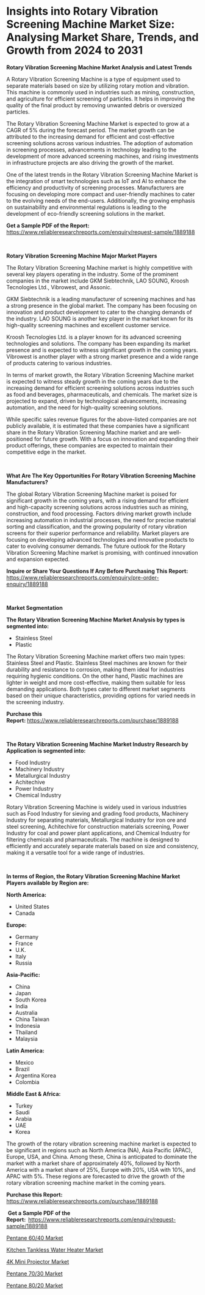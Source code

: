 <p><h1>Insights into Rotary Vibration Screening Machine Market Size: Analysing Market Share, Trends, and Growth from 2024 to 2031</h1></p><p><strong>Rotary Vibration Screening Machine Market Analysis and Latest Trends</strong></p>
<p><p>A Rotary Vibration Screening Machine is a type of equipment used to separate materials based on size by utilizing rotary motion and vibration. This machine is commonly used in industries such as mining, construction, and agriculture for efficient screening of particles. It helps in improving the quality of the final product by removing unwanted debris or oversized particles.</p><p>The Rotary Vibration Screening Machine Market is expected to grow at a CAGR of 5% during the forecast period. The market growth can be attributed to the increasing demand for efficient and cost-effective screening solutions across various industries. The adoption of automation in screening processes, advancements in technology leading to the development of more advanced screening machines, and rising investments in infrastructure projects are also driving the growth of the market.</p><p>One of the latest trends in the Rotary Vibration Screening Machine Market is the integration of smart technologies such as IoT and AI to enhance the efficiency and productivity of screening processes. Manufacturers are focusing on developing more compact and user-friendly machines to cater to the evolving needs of the end-users. Additionally, the growing emphasis on sustainability and environmental regulations is leading to the development of eco-friendly screening solutions in the market.</p></p>
<p><strong>Get a Sample PDF of the Report:&nbsp;</strong> <a href="https://www.reliableresearchreports.com/enquiry/request-sample/1889188">https://www.reliableresearchreports.com/enquiry/request-sample/1889188</a></p>
<p>&nbsp;</p>
<p><strong>Rotary Vibration Screening Machine Major Market Players</strong></p>
<p><p>The Rotary Vibration Screening Machine market is highly competitive with several key players operating in the industry. Some of the prominent companies in the market include GKM Siebtechnik, LAO SOUNG, Kroosh Tecnologies Ltd., Vibrowest, and Assonic. </p><p>GKM Siebtechnik is a leading manufacturer of screening machines and has a strong presence in the global market. The company has been focusing on innovation and product development to cater to the changing demands of the industry. LAO SOUNG is another key player in the market known for its high-quality screening machines and excellent customer service.</p><p>Kroosh Tecnologies Ltd. is a player known for its advanced screening technologies and solutions. The company has been expanding its market presence and is expected to witness significant growth in the coming years. Vibrowest is another player with a strong market presence and a wide range of products catering to various industries.</p><p>In terms of market growth, the Rotary Vibration Screening Machine market is expected to witness steady growth in the coming years due to the increasing demand for efficient screening solutions across industries such as food and beverages, pharmaceuticals, and chemicals. The market size is projected to expand, driven by technological advancements, increasing automation, and the need for high-quality screening solutions.</p><p>While specific sales revenue figures for the above-listed companies are not publicly available, it is estimated that these companies have a significant share in the Rotary Vibration Screening Machine market and are well-positioned for future growth. With a focus on innovation and expanding their product offerings, these companies are expected to maintain their competitive edge in the market.</p></p>
<p>&nbsp;</p>
<p><strong>What Are The Key Opportunities For Rotary Vibration Screening Machine Manufacturers?</strong></p>
<p><p>The global Rotary Vibration Screening Machine market is poised for significant growth in the coming years, with a rising demand for efficient and high-capacity screening solutions across industries such as mining, construction, and food processing. Factors driving market growth include increasing automation in industrial processes, the need for precise material sorting and classification, and the growing popularity of rotary vibration screens for their superior performance and reliability. Market players are focusing on developing advanced technologies and innovative products to cater to evolving consumer demands. The future outlook for the Rotary Vibration Screening Machine market is promising, with continued innovation and expansion expected.</p></p>
<p><strong>Inquire or Share Your Questions If Any Before Purchasing This Report:</strong> <a href="https://www.reliableresearchreports.com/enquiry/pre-order-enquiry/1889188">https://www.reliableresearchreports.com/enquiry/pre-order-enquiry/1889188</a></p>
<p>&nbsp;</p>
<p><strong>Market Segmentation</strong></p>
<p><strong>The Rotary Vibration Screening Machine Market Analysis by types is segmented into:</strong></p>
<p><ul><li>Stainless Steel</li><li>Plastic</li></ul></p>
<p><p>The Rotary Vibration Screening Machine market offers two main types: Stainless Steel and Plastic. Stainless Steel machines are known for their durability and resistance to corrosion, making them ideal for industries requiring hygienic conditions. On the other hand, Plastic machines are lighter in weight and more cost-effective, making them suitable for less demanding applications. Both types cater to different market segments based on their unique characteristics, providing options for varied needs in the screening industry.</p></p>
<p><strong>Purchase this Report:&nbsp;</strong><a href="https://www.reliableresearchreports.com/purchase/1889188">https://www.reliableresearchreports.com/purchase/1889188</a></p>
<p>&nbsp;</p>
<p><strong>The Rotary Vibration Screening Machine Market Industry Research by Application is segmented into:</strong></p>
<p><ul><li>Food Industry</li><li>Machinery Industry</li><li>Metallurgical Industry</li><li>Achitechive</li><li>Power Industry</li><li>Chemical Industry</li></ul></p>
<p><p>Rotary Vibration Screening Machine is widely used in various industries such as Food Industry for sieving and grading food products, Machinery Industry for separating materials, Metallurgical Industry for iron ore and steel screening, Achitechive for construction materials screening, Power Industry for coal and power plant applications, and Chemical Industry for filtering chemicals and pharmaceuticals. The machine is designed to efficiently and accurately separate materials based on size and consistency, making it a versatile tool for a wide range of industries.</p></p>
<p>&nbsp;</p>
<p><strong>In terms of Region, the Rotary Vibration Screening Machine Market Players available by Region are:</strong></p>
<p>
    <p> <strong> North America: </strong>
        <ul>
            <li>United States</li>
            <li>Canada</li>
        </ul>
        </p> 
    <p> <strong> Europe: </strong>
        <ul>
            <li>Germany</li>
            <li>France</li>
            <li>U.K.</li>
            <li>Italy</li>
            <li>Russia</li>
        </ul>
        </p> 
    <p> <strong> Asia-Pacific: </strong>
        <ul>
            <li>China</li>
            <li>Japan</li>
            <li>South Korea</li>
            <li>India</li>
            <li>Australia</li>
            <li>China Taiwan</li>
            <li>Indonesia</li>
            <li>Thailand</li>
            <li>Malaysia</li>
        </ul>
        </p> 
    <p> <strong> Latin America: </strong>
        <ul>
            <li>Mexico</li>
            <li>Brazil</li>
            <li>Argentina Korea</li>
            <li>Colombia</li>
        </ul>
        </p> 
    <p> <strong> Middle East & Africa: </strong>
        <ul>
            <li>Turkey</li>
            <li>Saudi</li>
            <li>Arabia</li>
            <li>UAE</li>
            <li>Korea</li>
        </ul>
    </p>
    </p>
<p><p>The growth of the rotary vibration screening machine market is expected to be significant in regions such as North America (NA), Asia Pacific (APAC), Europe, USA, and China. Among these, China is anticipated to dominate the market with a market share of approximately 40%, followed by North America with a market share of 25%, Europe with 20%, USA with 10%, and APAC with 5%. These regions are forecasted to drive the growth of the rotary vibration screening machine market in the coming years.</p></p>
<p><strong>Purchase this Report: </strong><a href="https://www.reliableresearchreports.com/purchase/1889188">https://www.reliableresearchreports.com/purchase/1889188</a></p>
<p>&nbsp;<strong>Get a Sample PDF of the Report:&nbsp;&nbsp;</strong><a href="https://www.reliableresearchreports.com/enquiry/request-sample/1889188">https://www.reliableresearchreports.com/enquiry/request-sample/1889188</a></p>
<p><strong></strong></p>
<p><p><a href="https://summer-dogwood-3e9.notion.site/Pentane-60-40-Market-Provides-Detailed-Segmentation-of-this-Market-based-on-Type-Application-and-R-6340b677e51845f084be6669dd342925">Pentane 60/40 Market</a></p><p><a href="https://view.publitas.com/reportprime-1/kitchen-tankless-water-heater-market-analysis-and-market-size-global-industry-overview-market-segmentation-and-forecast-2024-to-2031/">Kitchen Tankless Water Heater Market</a></p><p><a href="https://view.publitas.com/reportprime-1/4k-mini-projector-market-size-growing-and-forecasted-for-period-from-2024-2031-and-provides-complete-market-analysis-of-this-market/">4K Mini Projector Market</a></p><p><a href="https://funky-papaya-cf4.notion.site/Pentane-70-30-Market-Research-Report-Provides-Critical-Insights-that-can-help-Shape-Business-Develop-5e4277c41f5842b99f0e74be4b657f77">Pentane 70/30 Market</a></p><p><a href="https://picayune-night-cbd.notion.site/Pentane-80-20-Market-Insights-Market-Players-and-Forecast-Till-2031-131f5e2e1d94450d8a9f06a7249974a3">Pentane 80/20 Market</a></p></p>